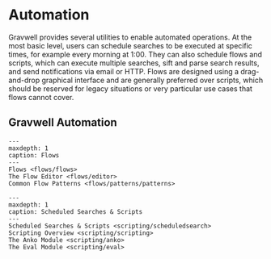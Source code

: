 # Automation

Gravwell provides several utilities to enable automated operations. At the most basic level, users can schedule searches to be executed at specific times, for example every morning at 1:00. They can also schedule flows and scripts, which can execute multiple searches, sift and parse search results, and send notifications via email or HTTP. Flows are designed using a drag-and-drop graphical interface and are generally preferred over scripts, which should be reserved for legacy situations or very particular use cases that flows cannot cover.

## Gravwell Automation

```{toctree}
---
maxdepth: 1
caption: Flows
---
Flows <flows/flows>
The Flow Editor <flows/editor>
Common Flow Patterns <flows/patterns/patterns>
```

```{toctree}
---
maxdepth: 1
caption: Scheduled Searches & Scripts
---
Scheduled Searches & Scripts <scripting/scheduledsearch>
Scripting Overview <scripting/scripting>
The Anko Module <scripting/anko>
The Eval Module <scripting/eval>
```
